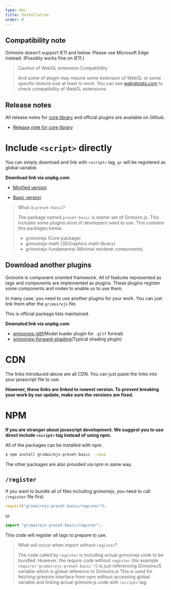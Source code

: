 ```yaml
---
type: doc
title: Installation
order: 0
---
```


## Compatibility note

Grimoire doesn't support IE11 and below. Please use Microsoft Edge instead.
(Possibly works fine on IE11.)

> Caution of WebGL extension Compatibility
>
> And some of plugin may require some extension of WebGL or some specific texture size at least to work.
> You can see [webglstats.com](https://webglstats.com/) to check compatibility of WebGL extensions.

## Release notes

All release notes for [core library](https://github.com/GrimoireGL/GrimoireJS) and official plugins are available on Github.

* [Release note for core library](https://github.com/GrimoireGL/GrimoireJS/releases)

# Include `<script>` directly

You can simply download and link with `<script>` tag. `gr` will be registered as global variable.

**Download link via unpkg.com**

* [Minified version](https://unpkg.com/grimoirejs-preset-basic/register/grimoire-preset-basic.min.js)

* [Basic version](https://unpkg.com/grimoirejs-preset-basic/register/grimoire-preset-basic.js)

> What is `preset-basic`?
>
> The package named `preset-basic` is starter set of Grimoire.js. This includes some plugins most of developers need to use.
> This contains this packages below.
>
>  * grimoirejs (Core package)
>  * grimoirejs-math (3DGraphics math library)
>  * grimoirejs-fundamental (Minimal renderer components)

## Download another plugins

Grimoire is component oriented framework. All of features represented as tags and components are implemented as plugins.
These plugins register some components and nodes to enable us to use them.

In many case, you need to use another plugins for your work. You can just link them after the `grimoirejs` file.

This is official package lists maintained.

**Downalod link via unpkg.com**

* [grimoirejs-gltf](https://unpkg.com/grimoirejs-gltf/register/grimoire-gltf.js)(Model loader plugin for `.gltf` format)
* [grimoirejs-forward-shading](https://unpkg.com/grimoirejs-forward-shading/register/grimoire-forward-shading.js)(Typical shading plugin)

# CDN

The links introduced above are all CDN. You can just paste the links into your javascript file to use.

**However, these links are linked to newest version. To prevent breaking your work by our update, make sure the versions are fixed.**

# NPM

**If you are stranger about javascript development. We suggest you to use direct include `<script>` tag instead of using npm.**

All of the packages can be installed with npm.

```bash
$ npm install grimoirejs-preset-basic --save
```

The other packages are also provided via npm in same way.

## `/register`

If you want to bundle all of files including grimoirejs, you need to call `/register` file first.

```js
require("grimoirejs-preset-basic/register");
```

or

```js
import "grimoirejs-preset-basic/register";
```

This code will register all tags to prepare to use.

> What will occur when import without `register`?
>
> The code called by `register` is including actual grimoirejs code to be bundled.
> However, the require code without `register` (for example `require('grimoirejs-preset-basic')`) is just referencing GrimoireJS variable which is global reference to Grimoire.js
> This is used for fetching grimoire interface from npm without accessing global variable and linking actual grimoire.js code with `<script>` tag.
